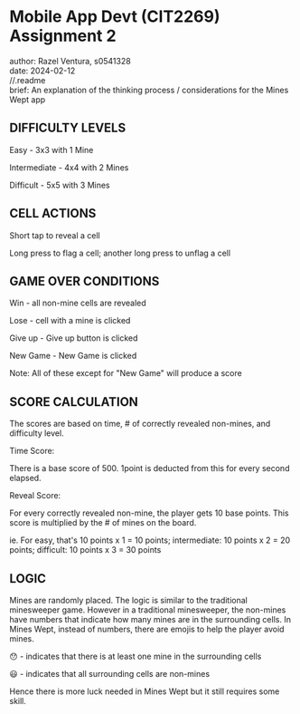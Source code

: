 # Mobile App Devt (CIT2269) Assignment 2
author: Razel Ventura, s0541328\
date: 2024-02-12\
//.readme\
brief: An explanation of the thinking process / considerations for the Mines Wept app

## DIFFICULTY LEVELS


Easy - 3x3 with 1 Mine


Intermediate - 4x4 with 2 Mines


Difficult - 5x5 with 3 Mines

## CELL ACTIONS

Short tap to reveal a cell

Long press to flag a cell; another long press to unflag a cell


## GAME OVER CONDITIONS
Win - all non-mine cells are revealed

Lose - cell with a mine is clicked

Give up - Give up button is clicked

New Game - New Game is clicked

Note: All of these except for "New Game" will produce a score


## SCORE CALCULATION
The scores are based on time, # of correctly revealed non-mines, and difficulty level. 


Time Score:

There is a base score of 500. 1point is deducted from this for every second elapsed.


Reveal Score: 

For every correctly revealed non-mine, the player gets 10 base points. This score is multiplied by the # of mines on the board. 

ie. For easy, that's 10 points x 1 = 10 points; intermediate: 10 points x 2 = 20 points; difficult: 10 points x 3 = 30 points


## LOGIC
Mines are randomly placed. The logic is similar to the traditional minesweeper game. However in a traditional minesweeper, the non-mines have numbers that indicate how many mines are in the surrounding cells. In Mines Wept, instead of numbers, there are emojis to help the player avoid mines.


😯 - indicates that there is at least one mine in the surrounding cells

😃 - indicates that all surrounding cells are non-mines


Hence there is more luck needed in Mines Wept but it still requires some skill.

